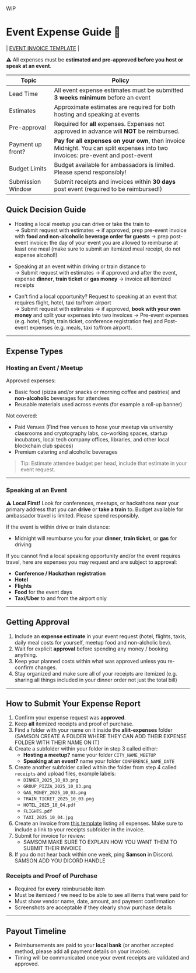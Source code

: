WIP

# Event Expense Guide 🧾

| [EVENT INVOICE TEMPLATE](/docs/event-invoice-template.md) |

⚠️ All expenses must be **estimated and pre-approved before you host or speak at an event**.

| Topic | Policy |
|---|---|
| Lead Time | All event expense estimates must be submitted **3 weeks minimum** before an event |
| Estimates | Approximate estimates are required for both hosting and speaking at events |
| Pre-approval | Required for **all** expenses. Expenses not approved in advance will **NOT** be reimbursed. |
| Payment up front? | **Pay for all expenses on your own**, then invoice Midnight. You can split expenses into two invoices: pre-event and post-event |
| Budget Limits | Budget available for ambassadors is limited. Please spend responsibly! |
| Submission Window | Submit receipts and invoices within **30 days** post event (required to be reimbursed!) |

## Quick Decision Guide

- Hosting a local meetup you can drive or take the train to  
  → Submit request with estimates → if approved, prep pre-event invoice with **food and non-alcoholic beverage order for guests** → prep post-event invoice: the day of your event you are allowed to reimburse at least one meal (make sure to submit an itemized meal receipt, do not expense alcohol!)

- Speaking at an event within driving or train distance to  
  → Submit request with estimates → if approved and after the event, expense **dinner**, **train ticket** or **gas money** → invoice all itemized receipts

- Can't find a local opportunity? Request to speaking at an event that requires flight, hotel, taxi to/from airport  
  → Submit request with estimates → if approved, **book with your own money** and split your expenses into two invoices → Pre-event expenses (e.g. hotel, flight, train ticket, conference registration fee) and Post-event expenses (e.g. meals, taxi to/from airport).

---

## Expense Types

### Hosting an Event / Meetup

Approved expenses:
- Basic food (pizza and/or snacks or morning coffee and pastries) and **non-alcoholic** beverages for attendees
- Reusable materials used across events (for example a roll-up banner)

Not covered:
- Paid Venues (Find free venues to hose your meetup via university classrooms and cryptography labs, co-working spaces, startup incubators, local tech company offices, libraries, and other local blockchain club spaces)
- Premium catering and alcoholic beverages

> Tip: Estimate attendee budget per head, include that estimate in your event request.

---

### Speaking at an Event

⚠️ **Local First!** Look for conferences, meetups, or hackathons near your primary address that you can **drive** or **take a train** to. Budget available for ambassador travel is limited. Please spend responsibly.

If the event is within drive or train distance:
  - Midnight will reumburse you for your **dinner**, **train ticket**, or **gas** for driving

If you cannot find a local speaking opportunity and/or the event requires travel, here are expenses you may request and are subject to approval:
 - **Conference / Hackathon registration**
 - **Hotel**
 - **Flights**
 - **Food** for the event days
 - **Taxi/Uber** to and from the airport only

---

## Getting Approval

1. Include an **expense estimate** in your event request (hotel, flights, taxis, daily meal costs for yourself, meetup food and non-alcholic bev).
2. Wait for explicit **approval** before spending any money / booking anything.
3. Keep your planned costs within what was approved unless you re-confirm changes.
4. Stay organized and make sure all of your receipts are itemized (e.g. sharing all things included in your dinner order not just the total bill)

---

## How to Submit Your Expense Report

1. Confirm your expense request was **approved**.
2. Keep **all** itemized receipts and proof of purchase.
3. Find a folder with your name on it inside the **aliit-expenses** folder (SAMSON CREATE A FOLDER WHERE THEY CAN ADD THEIR EXPENSE FOLDER WITH THEIR NAME ON IT)
4. Create a subfolder within your folder in step 3 called either:
   - **Hosting a meetup?** name your folder `CITY_NAME_MEETUP`
   - **Speaking at an event?** name your folder `CONFERENCE_NAME_DATE`
5. Create another subfolder called within the folder from step 4 called `receipts`  and upload files, example labels:
   - `DINNER_2025_10_03.png`
   - `GROUP_PIZZA_2025_10_03.png`
   - `GAS_MONEY_2025_10_03.png`
   - `TRAIN_TICKET_2025_10_03.png`
   - `HOTEL_2025_10_04.pdf`
   - `FLIGHTS.pdf`
   - `TAXI_2025_10_04.jpg`
6. Create an invoice from [this template](docs/event-invoice-template.md) listing all expenses. Make sure to include a link to your receipts subfolder in the invoice.
7. Submit for invoice for review:
   - SAMSOM MAKE SURE TO EXPLAIN HOW YOU WANT THEM TO SUBMIT THEIR INVOICE
8. If you do not hear back within one week, ping **Samson** in Discord. SAMSON ADD YOU DICORD HANDLE

### Receipts and Proof of Purchase
- Required for **every** reimbursable item
- Must be itemized / we need to be able to see all items that were paid for
- Must show vendor name, date, amount, and payment confirmation
- Screenshots are acceptable if they clearly show purchase details

---

## Payout Timeline
- Reimbursements are paid to your **local bank** (or another accepted method, please add all payment details on your invoice).
- Timing will be communicated once your event receipts are validated and approved.

